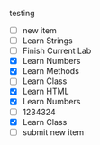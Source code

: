 testing
- [ ] new item
- [ ] Learn Strings
- [ ] Finish Current Lab
- [x] Learn Numbers
- [x] Learn Methods
- [ ] Learn Class
- [x] Learn HTML
- [x] Learn Numbers
- [ ] 1234324
- [x] Learn Class
- [ ] submit new item